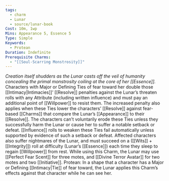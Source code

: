 ```yaml
---
tags:
  - charm
  - Lunar
  - source/lunar-book
Cost: 10m, 1wp
Mins: Appearance 5, Essence 5
Type: Simple
Keywords:
  - Protean
Duration: Indefinite
Prerequisite Charms:
  - "[[Soul-Scarring Monstrosity]]"
---
```

*Creation itself shudders as the Lunar casts off the veil of humanity concealing the primal monstrosity coiling at the core of her [[Essence]].*
Characters with Major or Defining Ties of fear toward her double those [[Intimacy|Intimacies]]’ [[Resolve]] penalties against the Lunar’s threaten rolls with any Attribute (including written influence) and must pay an additional point of [[Willpower]] to resist them. The increased penalty also applies when these Ties lower the characters’ [[Resolve]] against fear-based [[Charms]] that compare the Lunar’s [[Appearance]] to their [[Resolve]]. The characters can’t voluntarily erode these Ties unless they successfully harm the Lunar or cause her to suffer a notable setback or defeat. [[Influence]] rolls to weaken these Ties fail automatically unless supported by evidence of such a setback or defeat. Affected characters also suffer nightmares of the Lunar, and must succeed on a ([[Wits]] + [[Integrity]]) roll at difficulty (Lunar’s [[Essence]]) each time they sleep to regain [[Willpower]] from rest. While using this Charm, the Lunar may use [[Perfect Fear Scent]] for three motes, and [[Divine Terror Avatar]] for two motes and two [[Initiative]]. Protean: In a shape that a character has a Major or Defining [[Intimacy|Tie]] of fear toward, the Lunar applies this Charm’s effects against that character while he can see her.